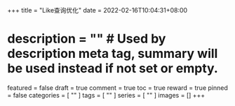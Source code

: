 +++
title = "Like查询优化"
date = 2022-02-16T10:04:31+08:00
# description = "" # Used by description meta tag, summary will be used instead if not set or empty.
featured = false
draft = true
comment = true
toc = true
reward = true
pinned = false
categories = [
  ""
]
tags = [
  ""
]
series = [
  ""
]
images = []
+++

<!--more-->
